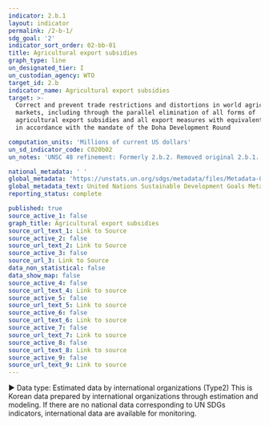 ```yaml
---
indicator: 2.b.1
layout: indicator
permalink: /2-b-1/
sdg_goal: '2'
indicator_sort_order: 02-bb-01
title: Agricultural export subsidies
graph_type: line
un_designated_tier: I
un_custodian_agency: WTO
target_id: 2.b
indicator_name: Agricultural export subsidies
target: >-
  Correct and prevent trade restrictions and distortions in world agricultural
  markets, including through the parallel elimination of all forms of
  agricultural export subsidies and all export measures with equivalent effect,
  in accordance with the mandate of the Doha Development Round

computation_units: 'Millions of current US dollars'
un_sd_indicator_code: C020b02
un_notes: 'UNSC 48 refinement: Formerly 2.b.2. Removed original 2.b.1.'

national_metadata: ' '
global_metadata: 'https://unstats.un.org/sdgs/metadata/files/Metadata-02-0B-01.pdf'
global_metadata_text: United Nations Sustainable Development Goals Metadata (pdf 232kB)
reporting_status: complete

published: true
source_active_1: false
graph_title: Agricultural export subsidies
source_url_text_1: Link to Source
source_active_2: false
source_url_text_2: Link to Source
source_active_3: false
source_url_3: Link to Source
data_non_statistical: false
data_show_map: false
source_active_4: false
source_url_text_4: Link to source
source_active_5: false
source_url_text_5: Link to source
source_active_6: false
source_url_text_6: Link to source
source_active_7: false
source_url_text_7: Link to source
source_active_8: false
source_url_text_8: Link to source
source_active_9: false
source_url_text_9: Link to source
---
```

▶ Data type: Estimated data by international organizations (Type2) This is Korean data prepared by international organizations through estimation and modeling. If there are no national data corresponding to UN SDGs indicators, international data are available for monitoring.
